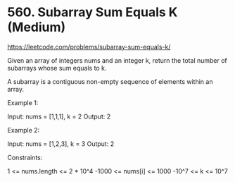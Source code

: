 # 560. Subarray Sum Equals K (Medium)

https://leetcode.com/problems/subarray-sum-equals-k/

Given an array of integers nums and an integer k, return the total number of subarrays whose sum equals to k.

A subarray is a contiguous non-empty sequence of elements within an array.

Example 1:

Input: nums = [1,1,1], k = 2
Output: 2

Example 2:

Input: nums = [1,2,3], k = 3
Output: 2

Constraints:

1 <= nums.length <= 2 * 10^4
-1000 <= nums[i] <= 1000
-10^7 <= k <= 10^7
